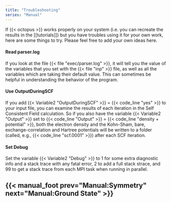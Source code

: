 ```yaml
---
title: "Troubleshooting"
series: "Manual"
---
```



If {{< octopus >}} works properly on your system (i.e. you can recreate the results in the [[tutorials]]) but you have troubles using it for your own work, here are some things to try.  Please feel free to add your own ideas here.

#### Read parser.log 
If you look at the file {{< file "exec/parser.log" >}}, it will tell you the value of the variables that you set with the {{< file "inp" >}} file, as well as all the variables which are taking their default value.  This can sometimes be helpful in understanding the behavior of the program.

#### Use OutputDuringSCF 
If you add {{< Variable2 "OutputDuringSCF" >}} = {{< code_line "yes" >}} to your input file, you can examine the results of each iteration in the Self Consistent Field calculation.  So if you also have the variable {{< Variable2 "Output" >}} set to {{< code_line "Output" >}} = {{< code_line "density + potential" >}}, both the electron density and the Kohn-Sham, bare, exchange-correlation and Hartree potentials will be written to a folder (called, e.g., {{< code_line "scf.0001" >}}) after each SCF iteration.

#### Set Debug 
Set the variable {{< Variable2 "Debug" >}} to 1 for some extra diagnostic info and a stack trace with any fatal error, 2 to add a full stack strace, and 99 to get a stack trace from each MPI task when running in parallel.

{{< manual_foot prev="Manual:Symmetry" next="Manual:Ground State" >}}
---------------------------------------------
